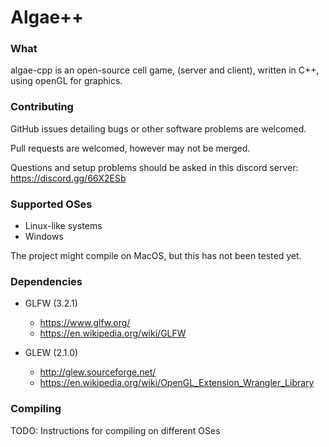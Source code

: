 # Algae++


### What
algae-cpp is an open-source cell game, (server and client),
written in C++, using openGL for graphics.


### Contributing
GitHub issues detailing bugs or other software problems are welcomed.

Pull requests are welcomed, however may not be merged.

Questions and setup problems should be asked in this discord server: https://discord.gg/66X2ESb


### Supported OSes
* Linux-like systems
* Windows

The project might compile on MacOS, but this has not been tested yet.


### Dependencies
* GLFW (3.2.1)
	* https://www.glfw.org/
	* https://en.wikipedia.org/wiki/GLFW

* GLEW (2.1.0)
	* http://glew.sourceforge.net/
	* https://en.wikipedia.org/wiki/OpenGL_Extension_Wrangler_Library


### Compiling
TODO: Instructions for compiling on different OSes
